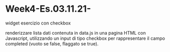 # Week4-Es.03.11.21-
widget esercizio con checkbox

renderizzare lista dati contenuta in data.js in una pagina HTML con Javascript, utilizzando un input di tipo checkbox per rappresentare il campo completed (vuoto se false, flaggato se true).
